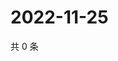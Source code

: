 # 2022-11-25

共 0 条

<!-- BEGIN WEIBO -->
<!-- 最后更新时间 Fri Nov 25 2022 10:22:32 GMT+0800 (China Standard Time) -->

<!-- END WEIBO -->
